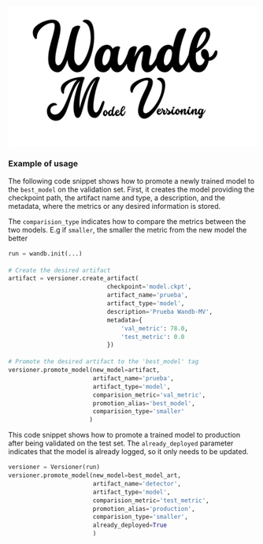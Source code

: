 
<p align="center">
  <img src="docs/wandb_mv_logo.png" alt="wandb_mv_logo" width=550 />
</p>

### Example of usage

The following code snippet shows how to promote a newly trained model to the `best_model` on the validation set. First, it creates the model providing the checkpoint path, the artifact name and type, a description, and the metadata, where the metrics or any desired information is stored.

The `comparision_type` indicates how to compare the metrics between the two models. E.g if `smaller`, the smaller the metric from the new model the better

```python
run = wandb.init(...)

# Create the desired artifact
artifact = versioner.create_artifact(
                            checkpoint='model.ckpt',
                            artifact_name='prueba',
                            artifact_type='model',
                            description='Prueba Wandb-MV',
                            metadata={
                                'val_metric': 78.0,
                                'test_metric': 0.0
                            })

# Promote the desired artifact to the 'best_model' tag
versioner.promote_model(new_model=artifact,
                        artifact_name='prueba',
                        artifact_type='model',
                        comparision_metric='val_metric',
                        promotion_alias='best_model',
                        comparision_type='smaller'
                       )
```

This code snippet shows how to promote a trained model to production after being validated on the test set. The `already_deployed` parameter indicates that the model is already logged, so it only needs to be updated.

```python
versioner = Versioner(run)
versioner.promote_model(new_model=best_model_art,
                        artifact_name='detector',
                        artifact_type='model',
                        comparision_metric='test_metric',
                        promotion_alias='production',
                        comparision_type='smaller',
                        already_deployed=True
                        )
```



